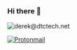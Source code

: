### Hi there 👋

![derek@dtctech.net](https://img.shields.io/badge/ProtonMail-8B89CC?style=for-the-badge&logo=protonmail&logoColor=white)

[![Protonmail](https://img.shields.io/badge/ProtonMail-8B89CC?style=for-the-badge&logo=protonmail&logoColor=white)](mailto:derek@dtctech.net)

<!-- [![Bintray](https://img.shields.io/bintray/v/asciidoctor/maven/asciidoctorj.svg?maxAge=2592000)](https://bintray.com/asciidoctor/maven/asciidoctorj) -->


<!--
**dtc-tech/dtc-tech** is a ✨ _special_ ✨ repository because its `README.md` (this file) appears on your GitHub profile.

Here are some ideas to get you started:

- 🔭 I’m currently working on ...
- 🌱 I’m currently learning ...
- 👯 I’m looking to collaborate on ...
- 🤔 I’m looking for help with ...
- 💬 Ask me about ...
- 📫 How to reach me: ...
- 😄 Pronouns: ...
- ⚡ Fun fact: ...
-->
